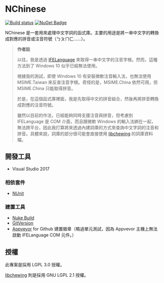 # NChinese

[![Build status](https://ci.appveyor.com/api/projects/status/mtuddcaa62v7kmta/branch/master?svg=true)](https://ci.appveyor.com/project/huanlin/nchinese/branch/master) [![NuGet Badge](https://buildstats.info/nuget/nchinese)](https://www.nuget.org/packages/NChinese/)

NChinese 是一套用來處理中文字詞的函式庫。主要的用途是將一串中文字的轉換成對應的拼音或注音符號（ㄅㄆㄇㄈ……）。

> **作者註**
> 
> 以往，我是透過 [IFELanguage](https://msdn.microsoft.com/en-us/library/windows/desktop/hh851778(v=vs.85).aspx) 來取得一串中文字的注音字根。然而，這種方法到了 Windows 10 似乎已經無法使用。
>
> 根據我的測試，即使 Windows 10 有安裝微軟注音輸入法，也無法使用 MSIME.Taiwan 來反查注音字根。奇怪的是，MSIME.China 依然可用，但 MSIME.China 只能取得拼音。
>
> 於是，在這個函式庫裡面，我是先取得中文的拼音組合，然後再將拼音轉換成對應的注音符號。
>
> 雖然以目前的作法，已經能夠同時支援注音與拼音，但考慮到 IFELanguage 是 COM 介面，而且跟微軟 Windows 的輸入法綁在一起，無法跨平台，因此我打算將來透過內建詞庫的方式來查詢中文字詞的注音和拼音。具體來說，詞庫的部分很可能會直接使用 [libchewing](https://github.com/chewing/libchewing) 的詞庫資料檔。

## 開發工具

 * Visual Studio 2017

### 相依套件

 * [NUnit](http://nunit.org/) 
 
### 建置工具
 
 * [Nuke Build](https://nuke.build/)
 * [GitVersion](https://github.com/GitTools/GitVersion)
 * [Appveyor](https://www.appveyor.com/) for Github 建置徽章（略過單元測試，因為 Appvevor 主機上無法啟動 IFELanguage COM 元件。）

## 授權

此專案是採用 LGPL 3.0 授權。

[libchewing](https://github.com/chewing/libchewing) 則是採用 GNU LGPL 2.1 授權。
